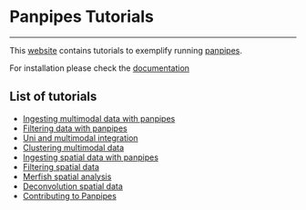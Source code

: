 # Panpipes Tutorials
---------------------

This [website](https://panpipes-tutorials.readthedocs.io/en/latest/) contains tutorials to exemplify running [panpipes](https://panpipes-pipelines.readthedocs.io/en/latest/).

For installation please check the [documentation](https://github.com/DendrouLab/panpipes/blob/main/docs/install.md)


## List of tutorials

- [Ingesting multimodal data with panpipes](https://github.com/DendrouLab/panpipes_reproducibility/blob/main/docs/ingesting_data/Ingesting_data_with_panpipes.md) 
- [Filtering data with panpipes](https://github.com/DendrouLab/panpipes_reproducibility/tree/main/docs/filtering_data/filtering_data_with_panpipes.md)
- [Uni and multimodal integration](https://github.com/DendrouLab/panpipes_reproducibility/tree/main/docs/uni_multi_integration/Integrating_data_with_panpipes.md)
- [Clustering multimodal data](https://github.com/DendrouLab/panpipes_reproducibility/tree/main/docs/clustering/clustering_tutorial.md)
- [Ingesting spatial data with panpipes](https://github.com/DendrouLab/panpipes_reproducibility/blob/main/docs/ingesting_spatial_data/Ingesting_spatialdata_with_panpipes.md) 
- [Filtering spatial data](https://github.com/DendrouLab/panpipes_reproducibility/blob/main/docs/filtering_spatial_data/filtering_spatial_data_with_panpipes.md)
- [Merfish spatial analysis](https://github.com/DendrouLab/panpipes_reproducibility/blob/main/docs/ingesting_processing_merfish_data/merfish_analysis_with_panpipes.md)
- [Deconvolution spatial data](https://github.com/DendrouLab/panpipes_reproducibility/blob/main/docs/deconvolution/deconvoluting_spatial_data_with_panpipes.md)
- [Contributing to Panpipes](https://github.com/DendrouLab/panpipes_reproducibility/blob/main/docs/contributing.md) 




